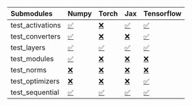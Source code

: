 | Submodules       | Numpy                                                                                                                           | Torch                                                                                                                           | Jax                                                                                                                             | Tensorflow                                                                                                                      |
|:-----------------|:--------------------------------------------------------------------------------------------------------------------------------|:--------------------------------------------------------------------------------------------------------------------------------|:--------------------------------------------------------------------------------------------------------------------------------|:--------------------------------------------------------------------------------------------------------------------------------|
| test_activations | <a href="https://github.com/unifyai/ivy/runs/8118746153?check_suite_focus=true" rel="noopener noreferrer" target="_blank">✅</a> | <a href="https://github.com/unifyai/ivy/runs/8118747062?check_suite_focus=true" rel="noopener noreferrer" target="_blank">❌</a> | <a href="https://github.com/unifyai/ivy/runs/8118748058?check_suite_focus=true" rel="noopener noreferrer" target="_blank">✅</a> | <a href="https://github.com/unifyai/ivy/runs/8118749047?check_suite_focus=true" rel="noopener noreferrer" target="_blank">✅</a> |
| test_converters  | <a href="https://github.com/unifyai/ivy/runs/8118746259?check_suite_focus=true" rel="noopener noreferrer" target="_blank">✅</a> | <a href="https://github.com/unifyai/ivy/runs/8118747224?check_suite_focus=true" rel="noopener noreferrer" target="_blank">❌</a> | <a href="https://github.com/unifyai/ivy/runs/8118748190?check_suite_focus=true" rel="noopener noreferrer" target="_blank">❌</a> | <a href="https://github.com/unifyai/ivy/runs/8118749186?check_suite_focus=true" rel="noopener noreferrer" target="_blank">✅</a> |
| test_layers      | <a href="https://github.com/unifyai/ivy/runs/8118746397?check_suite_focus=true" rel="noopener noreferrer" target="_blank">✅</a> | <a href="https://github.com/unifyai/ivy/runs/8118747365?check_suite_focus=true" rel="noopener noreferrer" target="_blank">✅</a> | <a href="https://github.com/unifyai/ivy/runs/8118748344?check_suite_focus=true" rel="noopener noreferrer" target="_blank">✅</a> | <a href="https://github.com/unifyai/ivy/runs/8118749354?check_suite_focus=true" rel="noopener noreferrer" target="_blank">✅</a> |
| test_modules     | <a href="https://github.com/unifyai/ivy/runs/8118746627?check_suite_focus=true" rel="noopener noreferrer" target="_blank">✅</a> | <a href="https://github.com/unifyai/ivy/runs/8118747508?check_suite_focus=true" rel="noopener noreferrer" target="_blank">❌</a> | <a href="https://github.com/unifyai/ivy/runs/8118748477?check_suite_focus=true" rel="noopener noreferrer" target="_blank">❌</a> | <a href="https://github.com/unifyai/ivy/runs/8118749477?check_suite_focus=true" rel="noopener noreferrer" target="_blank">❌</a> |
| test_norms       | <a href="https://github.com/unifyai/ivy/runs/8118746717?check_suite_focus=true" rel="noopener noreferrer" target="_blank">❌</a> | <a href="https://github.com/unifyai/ivy/runs/8118747648?check_suite_focus=true" rel="noopener noreferrer" target="_blank">❌</a> | <a href="https://github.com/unifyai/ivy/runs/8118748600?check_suite_focus=true" rel="noopener noreferrer" target="_blank">❌</a> | <a href="https://github.com/unifyai/ivy/runs/8118749636?check_suite_focus=true" rel="noopener noreferrer" target="_blank">❌</a> |
| test_optimizers  | <a href="https://github.com/unifyai/ivy/runs/8118746843?check_suite_focus=true" rel="noopener noreferrer" target="_blank">❌</a> | <a href="https://github.com/unifyai/ivy/runs/8118747806?check_suite_focus=true" rel="noopener noreferrer" target="_blank">❌</a> | <a href="https://github.com/unifyai/ivy/runs/8118748732?check_suite_focus=true" rel="noopener noreferrer" target="_blank">❌</a> | <a href="https://github.com/unifyai/ivy/runs/8118749761?check_suite_focus=true" rel="noopener noreferrer" target="_blank">✅</a> |
| test_sequential  | <a href="https://github.com/unifyai/ivy/runs/8118746945?check_suite_focus=true" rel="noopener noreferrer" target="_blank">✅</a> | <a href="https://github.com/unifyai/ivy/runs/8118747927?check_suite_focus=true" rel="noopener noreferrer" target="_blank">✅</a> | <a href="https://github.com/unifyai/ivy/runs/8118748900?check_suite_focus=true" rel="noopener noreferrer" target="_blank">✅</a> | <a href="https://github.com/unifyai/ivy/runs/8118749898?check_suite_focus=true" rel="noopener noreferrer" target="_blank">✅</a> |